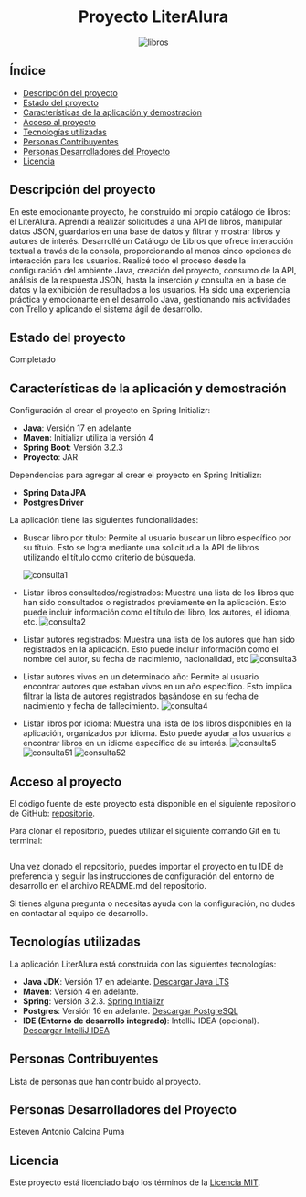 <h1 align="center"> Proyecto LiterAlura </h1>

<p align="center">
  <img src="https://github.com/stevenAnto/libros/assets/79427465/a5fec4f8-29e8-4e53-b363-0209a478f783" alt="libros" />
</p>

## Índice

* [Descripción del proyecto](#descripción-del-proyecto)
* [Estado del proyecto](#estado-del-proyecto)
* [Características de la aplicación y demostración](#características-de-la-aplicación-y-demostración)
* [Acceso al proyecto](#acceso-al-proyecto)
* [Tecnologías utilizadas](#tecnologías-utilizadas)
* [Personas Contribuyentes](#personas-contribuyentes)
* [Personas Desarrolladores del Proyecto](#personas-desarrolladores)
* [Licencia](#licencia)

## Descripción del proyecto

En este emocionante proyecto, he construido mi propio catálogo de libros: el LiterAlura. Aprendí a realizar solicitudes a una API de libros, manipular datos JSON, guardarlos en una base de datos y filtrar y mostrar libros y autores de interés. Desarrollé un Catálogo de Libros que ofrece interacción textual a través de la consola, proporcionando al menos cinco opciones de interacción para los usuarios. Realicé todo el proceso desde la configuración del ambiente Java, creación del proyecto, consumo de la API, análisis de la respuesta JSON, hasta la inserción y consulta en la base de datos y la exhibición de resultados a los usuarios. Ha sido una experiencia práctica y emocionante en el desarrollo Java, gestionando mis actividades con Trello y aplicando el sistema ágil de desarrollo.

## Estado del proyecto

Completado

## Características de la aplicación y demostración



Configuración al crear el proyecto en Spring Initializr:

- **Java**: Versión 17 en adelante
- **Maven**: Initializr utiliza la versión 4
- **Spring Boot**: Versión 3.2.3
- **Proyecto**: JAR

Dependencias para agregar al crear el proyecto en Spring Initializr:

- **Spring Data JPA**
- **Postgres Driver**

La aplicación tiene las siguientes funcionalidades:

- Buscar libro por título: Permite al usuario buscar un libro específico por su título. Esto se logra mediante una solicitud a la API de libros utilizando el título como criterio de búsqueda.

  ![consulta1](https://github.com/stevenAnto/libros/assets/79427465/e597e7e1-be7b-46f5-bbb7-b13f1bf92cc7)

- Listar libros consultados/registrados: Muestra una lista de los libros que han sido consultados o registrados previamente en la aplicación. Esto puede incluir información como el título del libro, los autores, el idioma, etc.
  ![consulta2](https://github.com/stevenAnto/libros/assets/79427465/e24e4522-3fa5-43d9-970d-538c3f64f087)

- Listar autores registrados: Muestra una lista de los autores que han sido registrados en la aplicación. Esto puede incluir información como el nombre del autor, su fecha de nacimiento, nacionalidad, etc
  ![consulta3](https://github.com/stevenAnto/libros/assets/79427465/9a97dd80-456d-46a3-bb3e-80123593c491)

- Listar autores vivos en un determinado año: Permite al usuario encontrar autores que estaban vivos en un año específico. Esto implica filtrar la lista de autores registrados basándose en su fecha de nacimiento y fecha de fallecimiento.
  ![consulta4](https://github.com/stevenAnto/libros/assets/79427465/3d030276-4c91-4c10-8d24-4ab68ed7759e)

- Listar libros por idioma: Muestra una lista de los libros disponibles en la aplicación, organizados por idioma. Esto puede ayudar a los usuarios a encontrar libros en un idioma específico de su interés.
  ![consulta5](https://github.com/stevenAnto/libros/assets/79427465/3d79a54c-4e31-4a18-8b3d-1c63797df462)
![consulta51](https://github.com/stevenAnto/libros/assets/79427465/a9583818-ec61-4b47-ac0f-cfd200f7f77d)
![consulta52](https://github.com/stevenAnto/libros/assets/79427465/866c4a51-4328-4e55-83d2-5d240bd18b0e)

  

## Acceso al proyecto

El código fuente de este proyecto está disponible en el siguiente repositorio de GitHub: [repositorio](https://github.com/stevenAnto/libros.git).

Para clonar el repositorio, puedes utilizar el siguiente comando Git en tu terminal:
```git clone https://github.com/stevenAnto/libros.git
```
Una vez clonado el repositorio, puedes importar el proyecto en tu IDE de preferencia y seguir las instrucciones de configuración del entorno de desarrollo en el archivo README.md del repositorio.

Si tienes alguna pregunta o necesitas ayuda con la configuración, no dudes en contactar al equipo de desarrollo.



## Tecnologías utilizadas

La aplicación LiterAlura está construida con las siguientes tecnologías:

- **Java JDK**: Versión 17 en adelante. [Descargar Java LTS](https://www.oracle.com/java/technologies/javase-jdk17-downloads.html)
- **Maven**: Versión 4 en adelante.
- **Spring**: Versión 3.2.3. [Spring Initializr](https://start.spring.io/)
- **Postgres**: Versión 16 en adelante. [Descargar PostgreSQL](https://www.postgresql.org/download/)
- **IDE (Entorno de desarrollo integrado)**: IntelliJ IDEA (opcional). [Descargar IntelliJ IDEA](https://www.jetbrains.com/idea/)

## Personas Contribuyentes

Lista de personas que han contribuido al proyecto.

## Personas Desarrolladores del Proyecto

Esteven Antonio Calcina Puma

## Licencia

Este proyecto está licenciado bajo los términos de la [Licencia MIT](https://choosealicense.com/licenses/mit/).
